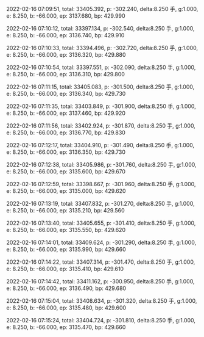 2022-02-16 07:09:51, total: 33405.392, p: -302.240, delta:8.250 手, g:1.000, e: 8.250, b: -66.000, ep: 3137.680, bp: 429.990

2022-02-16 07:10:12, total: 33397.134, p: -302.540, delta:8.250 手, g:1.000, e: 8.250, b: -66.000, ep: 3136.740, bp: 429.910

2022-02-16 07:10:33, total: 33394.496, p: -302.720, delta:8.250 手, g:1.000, e: 8.250, b: -66.000, ep: 3136.320, bp: 429.880

2022-02-16 07:10:54, total: 33397.551, p: -302.090, delta:8.250 手, g:1.000, e: 8.250, b: -66.000, ep: 3136.310, bp: 429.800

2022-02-16 07:11:15, total: 33405.083, p: -301.500, delta:8.250 手, g:1.000, e: 8.250, b: -66.000, ep: 3136.340, bp: 429.730

2022-02-16 07:11:35, total: 33403.849, p: -301.900, delta:8.250 手, g:1.000, e: 8.250, b: -66.000, ep: 3137.460, bp: 429.920

2022-02-16 07:11:56, total: 33402.924, p: -301.870, delta:8.250 手, g:1.000, e: 8.250, b: -66.000, ep: 3136.770, bp: 429.830

2022-02-16 07:12:17, total: 33404.910, p: -301.490, delta:8.250 手, g:1.000, e: 8.250, b: -66.000, ep: 3136.350, bp: 429.730

2022-02-16 07:12:38, total: 33405.986, p: -301.760, delta:8.250 手, g:1.000, e: 8.250, b: -66.000, ep: 3135.600, bp: 429.670

2022-02-16 07:12:59, total: 33398.667, p: -301.960, delta:8.250 手, g:1.000, e: 8.250, b: -66.000, ep: 3135.000, bp: 429.620

2022-02-16 07:13:19, total: 33407.832, p: -301.270, delta:8.250 手, g:1.000, e: 8.250, b: -66.000, ep: 3135.210, bp: 429.560

2022-02-16 07:13:40, total: 33405.655, p: -301.410, delta:8.250 手, g:1.000, e: 8.250, b: -66.000, ep: 3135.550, bp: 429.620

2022-02-16 07:14:01, total: 33409.624, p: -301.290, delta:8.250 手, g:1.000, e: 8.250, b: -66.000, ep: 3135.990, bp: 429.660

2022-02-16 07:14:22, total: 33407.314, p: -301.470, delta:8.250 手, g:1.000, e: 8.250, b: -66.000, ep: 3135.410, bp: 429.610

2022-02-16 07:14:42, total: 33411.162, p: -300.950, delta:8.250 手, g:1.000, e: 8.250, b: -66.000, ep: 3136.490, bp: 429.680

2022-02-16 07:15:04, total: 33408.634, p: -301.320, delta:8.250 手, g:1.000, e: 8.250, b: -66.000, ep: 3135.480, bp: 429.600

2022-02-16 07:15:24, total: 33404.724, p: -301.810, delta:8.250 手, g:1.000, e: 8.250, b: -66.000, ep: 3135.470, bp: 429.660